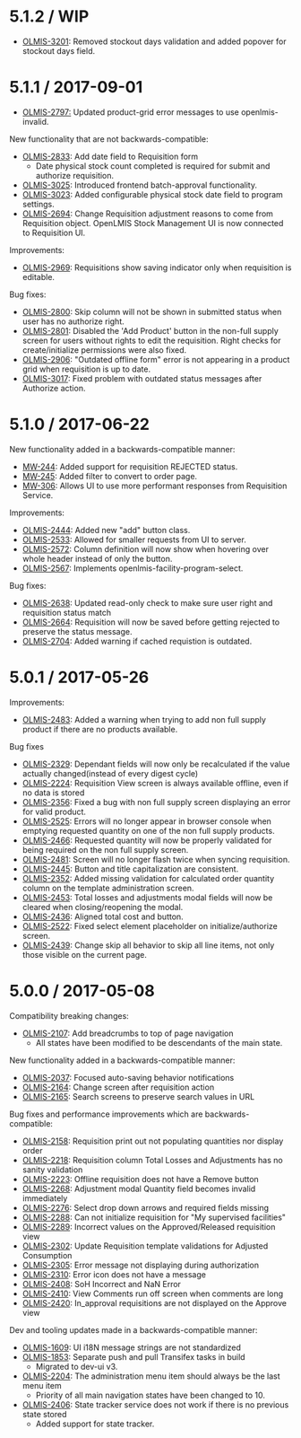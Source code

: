 5.1.2 / WIP
===========

* [OLMIS-3201](https://openlmis.atlassian.net/browse/OLMIS-3201): Removed stockout days validation and added popover for stockout days field.

5.1.1 / 2017-09-01
===========

* [OLMIS-2797:](https://openlmis.atlassian.net/browse/OLMIS-2797) Updated product-grid error messages to use openlmis-invalid.

New functionality that are not backwards-compatible:
* [OLMIS-2833](https://openlmis.atlassian.net/browse/OLMIS-2833): Add date field to Requisition form
  * Date physical stock count completed is required for submit and authorize requisition.
* [OLMIS-3025](https://openlmis.atlassian.net/browse/OLMIS-3025): Introduced frontend batch-approval functionality.
* [OLMIS-3023](https://openlmis.atlassian.net/browse/OLMIS-3023): Added configurable physical stock date field to program settings.
* [OLMIS-2694](https://openlmis.atlassian.net/browse/OLMIS-2694): Change Requisition adjustment reasons to come from Requisition object. OpenLMIS Stock Management UI is now connected to Requisition UI.

Improvements:
* [OLMIS-2969](https://openlmis.atlassian.net/browse/OLMIS-2969): Requisitions show saving indicator only when requisition is editable.

Bug fixes:
* [OLMIS-2800](https://openlmis.atlassian.net/browse/OLMIS-2800): Skip column will not be shown in submitted status when user has no authorize right.
* [OLMIS-2801](https://openlmis.atlassian.net/browse/OLMIS-2801): Disabled the 'Add Product' button in the non-full supply screen for users without rights to edit the requisition. Right checks for create/initialize permissions were also fixed.
* [OLMIS-2906](https://openlmis.atlassian.net/browse/OLMIS-2906): "Outdated offline form" error is not appearing in a product grid when requisition is up to date.
* [OLMIS-3017](https://openlmis.atlassian.net/browse/OLMIS-3017): Fixed problem with outdated status messages after Authorize action.

5.1.0 / 2017-06-22
===========

New functionality added in a backwards-compatible manner:
* [MW-244](https://openlmis.atlassian.net/browse/MW-244): Added support for requisition REJECTED status.
* [MW-245](https://openlmis.atlassian.net/browse/MW-245): Added filter to convert to order page.
* [MW-306](https://openlmis.atlassian.net/browse/MW-306): Allows UI to use more performant responses from Requisition Service.

Improvements:

* [OLMIS-2444](https://openlmis.atlassian.net/browse/OLMIS-2444): Added new "add" button class.
* [OLMIS-2533](https://openlmis.atlassian.net/browse/OLMIS-2533): Allowed for smaller requests from UI to server.
* [OLMIS-2572](https://openlmis.atlassian.net/browse/OLMIS-2572): Column definition will now show when hovering over whole header instead of only the button.
* [OLMIS-2567](https://openlmis.atlassian.net/browse/OLMIS-2567): Implements openlmis-facility-program-select.

Bug fixes:

* [OLMIS-2638](https://openlmis.atlassian.net/browse/OLMIS-2638): Updated read-only check to make sure user right and requisition status match
* [OLMIS-2664](https://openlmis.atlassian.net/browse/OLMIS-2664): Requisition will now be saved
before getting rejected to preserve the status message.
* [OLMIS-2704](https://openlmis.atlassian.net/browse/OLMIS-2704): Added warning if cached requistion is outdated.

5.0.1 / 2017-05-26
==================

Improvements:

* [OLMIS-2483](https://openlmis.atlassian.net/browse/OLMIS-2483): Added a warning when trying to add non full supply product if there are no products available.

Bug fixes

* [OLMIS-2329](https://openlmis.atlassian.net/browse/OLMIS-2329): Dependant fields will now only be recalculated if the value actually changed(instead of every digest cycle)
* [OLMIS-2224](https://openlmis.atlassian.net/browse/OLMIS-2224): Requisition View screen is always available offline, even if no data is stored
* [OLMIS-2356](https://openlmis.atlassian.net/browse/OLMIS-2356): Fixed a bug with non full supply screen displaying an error for valid product.
* [OLMIS-2525](https://openlmis.atlassian.net/browse/OLMIS-2525): Errors will no longer appear in browser console when emptying requested quantity on one of the non full supply products.
* [OLMIS-2466](https://openlmis.atlassian.net/browse/OLMIS-2466): Requested quantity will now be properly validated for being required on the non full supply screen.
* [OLMIS-2481](https://openlmis.atlassian.net/browse/OLMIS-2481): Screen will no longer flash twice when syncing requisition.
* [OLMIS-2445](https://openlmis.atlassian.net/browse/OLMIS-2445): Button and title capitalization are consistent.
* [OLMIS-2352](https://openlmis.atlassian.net/browse/OLMIS-2352): Added missing validation for calculated order quantity column on the template administration screen.
* [OLMIS-2453](https://openlmis.atlassian.net/browse/OLMIS-2453): Total losses and adjustments modal fields will now be cleared when closing/reopening the modal.
* [OLMIS-2436](https://openlmis.atlassian.net/browse/OLMIS-2436): Aligned total cost and button.
* [OLMIS-2522](https://openlmis.atlassian.net/browse/OLMIS-2522): Fixed select element placeholder on initialize/authorize screen.
* [OLMIS-2439](https://openlmis.atlassian.net/browse/OLMIS-2439): Change skip all behavior to skip all line items, not only those visible on the current page.

5.0.0 / 2017-05-08
==================

Compatibility breaking changes:

* [OLMIS-2107](https://openlmis.atlassian.net/browse/OLMIS-2107): Add breadcrumbs to top of page navigation
  * All states have been modified to be descendants of the main state.

New functionality added in a backwards-compatible manner:

* [OLMIS-2037](https://openlmis.atlassian.net/browse/OLMIS-2037): Focused auto-saving behavior notifications
* [OLMIS-2164](https://openlmis.atlassian.net/browse/OLMIS-2164): Change screen after requisition action
* [OLMIS-2165](https://openlmis.atlassian.net/browse/OLMIS-2165): Search screens to preserve search values in URL

Bug fixes and performance improvements which are backwards-compatible:

* [OLMIS-2158](https://openlmis.atlassian.net/browse/OLMIS-2158): Requisition print out not populating quantities nor display order
* [OLMIS-2218](https://openlmis.atlassian.net/browse/OLMIS-2218): Requisition column Total Losses and Adjustments has no sanity validation
* [OLMIS-2223](https://openlmis.atlassian.net/browse/OLMIS-2223): Offline requisition does not have a Remove button
* [OLMIS-2268](https://openlmis.atlassian.net/browse/OLMIS-2268): Adjustment modal Quantity field becomes invalid immediately
* [OLMIS-2276](https://openlmis.atlassian.net/browse/OLMIS-2276): Select drop down arrows and required fields missing
* [OLMIS-2288](https://openlmis.atlassian.net/browse/OLMIS-2288): Can not initialize requisition for "My supervised facilities"
* [OLMIS-2289](https://openlmis.atlassian.net/browse/OLMIS-2289): Incorrect values on the Approved/Released requisition view
* [OLMIS-2302](https://openlmis.atlassian.net/browse/OLMIS-2302): Update Requisition template validations for Adjusted Consumption
* [OLMIS-2305](https://openlmis.atlassian.net/browse/OLMIS-2305): Error message not displaying during authorization
* [OLMIS-2310](https://openlmis.atlassian.net/browse/OLMIS-2310): Error icon does not have a message
* [OLMIS-2408](https://openlmis.atlassian.net/browse/OLMIS-2408): SoH Incorrect and NaN Error
* [OLMIS-2410](https://openlmis.atlassian.net/browse/OLMIS-2410): View Comments run off screen when comments are long
* [OLMIS-2420](https://openlmis.atlassian.net/browse/OLMIS-2420): In_approval requisitions are not displayed on the Approve view

Dev and tooling updates made in a backwards-compatible manner:

* [OLMIS-1609](https://openlmis.atlassian.net/browse/OLMIS-1609): UI i18N message strings are not standardized
* [OLMIS-1853](https://openlmis.atlassian.net/browse/OLMIS-1853): Separate push and pull Transifex tasks in build
  * Migrated to dev-ui v3.
* [OLMIS-2204](https://openlmis.atlassian.net/browse/OLMIS-2204): The administration menu item should always be the last menu item
  * Priority of all main navigation states have been changed to 10.
* [OLMIS-2406](https://openlmis.atlassian.net/browse/OLMIS-206): State tracker service does not work if there is no previous state stored
  * Added support for state tracker.
